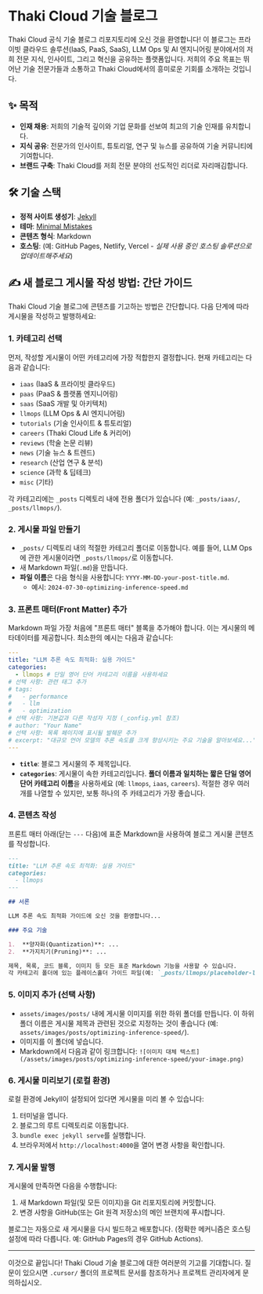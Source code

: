 # Thaki Cloud 기술 블로그

Thaki Cloud 공식 기술 블로그 리포지토리에 오신 것을 환영합니다! 이 블로그는 프라이빗 클라우드 솔루션(IaaS, PaaS, SaaS), LLM Ops 및 AI 엔지니어링 분야에서의 저희 전문 지식, 인사이트, 그리고 혁신을 공유하는 플랫폼입니다. 저희의 주요 목표는 뛰어난 기술 전문가들과 소통하고 Thaki Cloud에서의 흥미로운 기회를 소개하는 것입니다.

## ✨ 목적

*   **인재 채용**: 저희의 기술적 깊이와 기업 문화를 선보여 최고의 기술 인재를 유치합니다.
*   **지식 공유**: 전문가의 인사이트, 튜토리얼, 연구 및 뉴스를 공유하여 기술 커뮤니티에 기여합니다.
*   **브랜드 구축**: Thaki Cloud를 저희 전문 분야의 선도적인 리더로 자리매김합니다.

## 🛠️ 기술 스택

*   **정적 사이트 생성기**: [Jekyll](https://jekyllrb.com/)
*   **테마**: [Minimal Mistakes](https://mmistakes.github.io/minimal-mistakes/)
*   **콘텐츠 형식**: Markdown
*   **호스팅**: (예: GitHub Pages, Netlify, Vercel - *실제 사용 중인 호스팅 솔루션으로 업데이트해주세요*)

## ✍️ 새 블로그 게시물 작성 방법: 간단 가이드

Thaki Cloud 기술 블로그에 콘텐츠를 기고하는 방법은 간단합니다. 다음 단계에 따라 게시물을 작성하고 발행하세요:

### 1. 카테고리 선택

먼저, 작성할 게시물이 어떤 카테고리에 가장 적합한지 결정합니다. 현재 카테고리는 다음과 같습니다:

*   `iaas` (IaaS & 프라이빗 클라우드)
*   `paas` (PaaS & 플랫폼 엔지니어링)
*   `saas` (SaaS 개발 및 아키텍처)
*   `llmops` (LLM Ops & AI 엔지니어링)
*   `tutorials` (기술 인사이트 & 튜토리얼)
*   `careers` (Thaki Cloud Life & 커리어)
*   `reviews` (학술 논문 리뷰)
*   `news` (기술 뉴스 & 트렌드)
*   `research` (산업 연구 & 분석)
*   `science` (과학 & 딥테크)
*   `misc` (기타)

각 카테고리에는 `_posts` 디렉토리 내에 전용 폴더가 있습니다 (예: `_posts/iaas/`, `_posts/llmops/`).

### 2. 게시물 파일 만들기

*   `_posts/` 디렉토리 내의 적절한 카테고리 폴더로 이동합니다. 예를 들어, LLM Ops에 관한 게시물이라면 `_posts/llmops/`로 이동합니다.
*   새 Markdown 파일(`.md`)을 만듭니다.
*   **파일 이름**은 다음 형식을 사용합니다: `YYYY-MM-DD-your-post-title.md`.
    *   예시: `2024-07-30-optimizing-inference-speed.md`

### 3. 프론트 매터(Front Matter) 추가

Markdown 파일 가장 처음에 "프론트 매터" 블록을 추가해야 합니다. 이는 게시물의 메타데이터를 제공합니다. 최소한의 예시는 다음과 같습니다:

```yaml
---
title: "LLM 추론 속도 최적화: 실용 가이드"
categories:
  - llmops # 단일 영어 단어 카테고리 이름을 사용하세요
# 선택 사항: 관련 태그 추가
# tags:
#   - performance
#   - llm
#   - optimization
# 선택 사항: 기본값과 다른 작성자 지정 (_config.yml 참조)
# author: "Your Name"
# 선택 사항: 목록 페이지에 표시될 발췌문 추가
# excerpt: "대규모 언어 모델의 추론 속도를 크게 향상시키는 주요 기술을 알아보세요..."
---

```

*   **`title`**: 블로그 게시물의 주 제목입니다.
*   **`categories`**: 게시물이 속한 카테고리입니다. **폴더 이름과 일치하는 짧은 단일 영어 단어 카테고리 이름**을 사용하세요 (예: `llmops`, `iaas`, `careers`). 적절한 경우 여러 개를 나열할 수 있지만, 보통 하나의 주 카테고리가 가장 좋습니다.

### 4. 콘텐츠 작성

프론트 매터 아래(닫는 `---` 다음)에 표준 Markdown을 사용하여 블로그 게시물 콘텐츠를 작성합니다.

```markdown
---
title: "LLM 추론 속도 최적화: 실용 가이드"
categories:
  - llmops
---

## 서론

LLM 추론 속도 최적화 가이드에 오신 것을 환영합니다...

### 주요 기술

1.  **양자화(Quantization)**: ...
2.  **가지치기(Pruning)**: ...

제목, 목록, 코드 블록, 이미지 등 모든 표준 Markdown 기능을 사용할 수 있습니다.
각 카테고리 폴더에 있는 플레이스홀더 가이드 파일(예: `_posts/llmops/placeholder-llm-ops-guide.md`)에서 더 구체적인 주제 아이디어나 구조적 제안을 참고하세요.
```

### 5. 이미지 추가 (선택 사항)

*   `assets/images/posts/` 내에 게시물 이미지를 위한 하위 폴더를 만듭니다. 이 하위 폴더 이름은 게시물 제목과 관련된 것으로 지정하는 것이 좋습니다 (예: `assets/images/posts/optimizing-inference-speed/`).
*   이미지를 이 폴더에 넣습니다.
*   Markdown에서 다음과 같이 링크합니다: `![이미지 대체 텍스트](/assets/images/posts/optimizing-inference-speed/your-image.png)`

### 6. 게시물 미리보기 (로컬 환경)

로컬 환경에 Jekyll이 설정되어 있다면 게시물을 미리 볼 수 있습니다:
1.  터미널을 엽니다.
2.  블로그의 루트 디렉토리로 이동합니다.
3.  `bundle exec jekyll serve`를 실행합니다.
4.  브라우저에서 `http://localhost:4000`을 열어 변경 사항을 확인합니다.

### 7. 게시물 발행

게시물에 만족하면 다음을 수행합니다:
1.  새 Markdown 파일(및 모든 이미지)을 Git 리포지토리에 커밋합니다.
2.  변경 사항을 GitHub(또는 Git 원격 저장소)의 메인 브랜치에 푸시합니다.

블로그는 자동으로 새 게시물을 다시 빌드하고 배포합니다. (정확한 메커니즘은 호스팅 설정에 따라 다릅니다. 예: GitHub Pages의 경우 GitHub Actions).

---

이것으로 끝입니다! Thaki Cloud 기술 블로그에 대한 여러분의 기고를 기대합니다. 질문이 있으시면 `.cursor/` 폴더의 프로젝트 문서를 참조하거나 프로젝트 관리자에게 문의하십시오. 